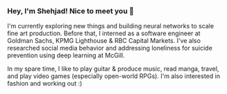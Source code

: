 ### Hey, I'm Shehjad! Nice to meet you 👋

I'm currently exploring new things and building neural networks to scale fine art production. Before that, I interned as a software engineer at Goldman Sachs, KPMG Lighthouse & RBC Capital Markets. I've also researched social media behavior and addressing loneliness for suicide prevention using deep learning at McGill.

In my spare time, I like to play guitar & produce music, read manga, travel, and play video games (especially open-world RPGs). I'm also interested in fashion and working out :)

